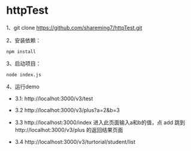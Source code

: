 # httpTest
1、git clone https://github.com/shareming7/httpTest.git  
  
2、安装依赖：  
```
npm install
``` 

3、启动项目：
```
node index.js
```
4、运行demo  
- 3.1: http://localhot:3000/v3/test  

- 3.2 http://localhot:3000/v3/plus?a=2&b=3  
  
- 3.3 http://localhost:3000/index 
 进入此页面输入a和b的值，点 add 跳到http://localhot:3000/v3/plus 的返回结果页面    

- 3.4 http://localhost:3000/v3/turtorial/student/list
